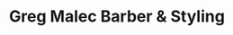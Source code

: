 ---
title: "Greg Malec Barber & Styling"
url: /johnstown/greg-malec-barber-und-styling/
shop: Friseur
---